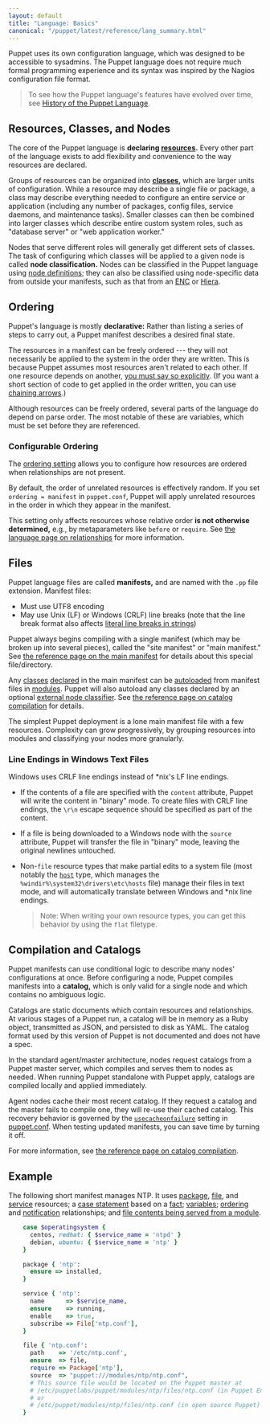 ```yaml
---
layout: default
title: "Language: Basics"
canonical: "/puppet/latest/reference/lang_summary.html"
---
```


[site_manifest]: ./dirs_manifest.html
[autoload]: ./lang_namespaces.html#autoloader-behavior
[config]: ./config_file_main.html
[usecacheonfailure]: ./configuration.html#usecacheonfailure
[fileserve]: ./modules_fundamentals.html#files
[classes]: ./lang_classes.html
[enc]: /guides/external_nodes.html
[resources]: ./lang_resources.html
[chaining]: ./lang_relationships.html#chaining-arrows
[modules]: ./modules_fundamentals.html
[package]: ./type.html#package
[file]: ./type.html#file
[service]: ./type.html#service
[case]: ./lang_conditional.html#case-statements
[fact]: ./lang_variables.html#facts-and-built-in-variables
[variables]: ./lang_variables.html
[relationships]: ./lang_relationships.html
[ordering]: ./lang_relationships.html#ordering-and-notification
[notification]: ./lang_relationships.html#ordering-and-notification
[declared]: /references/glossary.html#declare
[string_newline]: ./lang_datatypes.html#line-breaks
[node]: ./lang_node_definitions.html
[ordering]: ./configuration.html#ordering
[hiera]: {{hiera}}
[compilation]: ./subsystem_catalog_compilation.html

Puppet uses its own configuration language, which was designed to be accessible to sysadmins. The Puppet language does not require much formal programming experience and its syntax was inspired by the Nagios configuration file format.

> To see how the Puppet language's features have evolved over time, see [History of the Puppet Language](/guides/language_history.html).

Resources, Classes, and Nodes
-----

The core of the Puppet language is **declaring [resources][].** Every other part of the language exists to add flexibility and convenience to the way resources are declared.

Groups of resources can be organized into **[classes][],** which are larger units of configuration. While a resource may describe a single file or package, a class may describe everything needed to configure an entire service or application (including any number of packages, config files, service daemons, and maintenance tasks). Smaller classes can then be combined into larger classes which describe entire custom system roles, such as "database server" or "web application worker."

Nodes that serve different roles will generally get different sets of classes. The task of configuring which classes will be applied to a given node is called **node classification.**  Nodes can be classified in the Puppet language using [node definitions][node]; they can also be classified using node-specific data from outside your manifests, such as that from an [ENC][] or [Hiera][].


Ordering
-----

Puppet's language is mostly **declarative:** Rather than listing a series of steps to carry out, a Puppet manifest describes a desired final state.

The resources in a manifest can be freely ordered --- they will not necessarily be applied to the system in the order they are written. This is because Puppet assumes most resources aren't related to each other. If one resource depends on another, [you must say so explicitly][relationships]. (If you want a short section of code to get applied in the order written, you can use [chaining arrows][chaining].)

Although resources can be freely ordered, several parts of the language do depend on parse order. The most notable of these are variables, which must be set before they are referenced.

### Configurable Ordering

The [ordering setting][ordering] allows you to configure how resources are ordered when relationships are not present.

By default, the order of unrelated resources is effectively random. If you set `ordering = manifest` in `puppet.conf`, Puppet will apply unrelated resources in the order in which they appear in the manifest.

This setting only affects resources whose relative order **is not otherwise determined,** e.g., by metaparameters like `before` or `require`. See [the language page on relationships](./lang_relationships.html) for more information.

Files
-----

Puppet language files are called **manifests,** and are named with the `.pp` file extension. Manifest files:

* Must use UTF8 encoding
* May use Unix (LF) or Windows (CRLF) line breaks (note that the line break format also affects [literal line breaks in strings][string_newline])

Puppet always begins compiling with a single manifest (which may be broken up into several pieces), called the "site manifest" or "main manifest." See [the reference page on the main manifest][site_manifest] for details about this special file/directory.

Any [classes][] [declared][] in the main manifest can be [autoloaded][autoload] from manifest files in [modules][]. Puppet will also autoload any classes declared by an optional [external node classifier][enc]. See [the reference page on catalog compilation][compilation] for details.

The simplest Puppet deployment is a lone main manifest file with a few resources. Complexity can grow progressively, by grouping resources into modules and classifying your nodes more granularly.

### Line Endings in Windows Text Files

Windows uses CRLF line endings instead of \*nix's LF line endings.

* If the contents of a file are specified with the `content` attribute, Puppet will write the content in "binary" mode. To create files with CRLF line endings, the `\r\n` escape sequence should be specified as part of the content.
* If a file is being downloaded to a Windows node with the `source` attribute, Puppet will transfer the file in "binary" mode, leaving the original newlines untouched.
* Non-`file` resource types that make partial edits to a system file (most notably the [`host`](./type.html#host) type, which manages the `%windir%\system32\drivers\etc\hosts` file) manage their files in text mode, and will automatically translate between Windows and \*nix line endings.

    > Note: When writing your own resource types, you can get this behavior by using the `flat` filetype.


Compilation and Catalogs
-----

Puppet manifests can use conditional logic to describe many nodes' configurations at once. Before configuring a node, Puppet compiles manifests into a **catalog,** which is only valid for a single node and which contains no ambiguous logic.

Catalogs are static documents which contain resources and relationships. At various stages of a Puppet run, a catalog will be in memory as a Ruby object, transmitted as JSON, and persisted to disk as YAML. The catalog format used by this version of Puppet is not documented  and does not have a spec.

In the standard agent/master architecture, nodes request catalogs from a Puppet master server, which compiles and serves them to nodes as needed. When running Puppet standalone with Puppet apply, catalogs are compiled locally and applied immediately.

Agent nodes cache their most recent catalog. If they request a catalog and the master fails to compile one, they will re-use their cached catalog. This recovery behavior is governed by the [`usecacheonfailure`][usecacheonfailure] setting in [puppet.conf][config]. When testing updated manifests, you can save time by turning it off.

For more information, see [the reference page on catalog compilation][compilation].


Example
-----

The following short manifest manages NTP. It uses [package][], [file][], and [service][] resources; a [case statement][case] based on a [fact][]; [variables][]; [ordering][] and [notification][] relationships; and [file contents being served from a module][fileserve].

~~~ ruby
    case $operatingsystem {
      centos, redhat: { $service_name = 'ntpd' }
      debian, ubuntu: { $service_name = 'ntp' }
    }

    package { 'ntp':
      ensure => installed,
    }

    service { 'ntp':
      name      => $service_name,
      ensure    => running,
      enable    => true,
      subscribe => File['ntp.conf'],
    }

    file { 'ntp.conf':
      path    => '/etc/ntp.conf',
      ensure  => file,
      require => Package['ntp'],
      source  => "puppet:///modules/ntp/ntp.conf",
      # This source file would be located on the Puppet master at
      # /etc/puppetlabs/puppet/modules/ntp/files/ntp.conf (in Puppet Enterprise)
      # or
      # /etc/puppet/modules/ntp/files/ntp.conf (in open source Puppet)
    }
~~~


